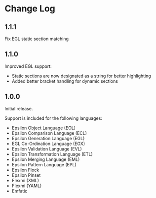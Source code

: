 # Change Log

## 1.1.1

Fix EGL static section matching 

## 1.1.0

Improved EGL support:
- Static sections are now designated as a string for better highlighting
- Added better bracket handling for dynamic sections

## 1.0.0

Initial release.

Support is included for the following languages:
- Epsilon Object Language (EOL)
- Epsilon Comparison Language (ECL)
- Epsilon Generation Language (EGL)
- EGL Co-Ordination Language (EGX)
- Epsilon Validation Language (EVL)
- Epsilon Transformation Language (ETL)
- Epsilon Merging Language (EML)
- Epsilon Pattern Language (EPL)
- Epsilon Flock
- Epsilon Pinset
- Flexmi (XML)
- Flexmi (YAML)
- Emfatic
